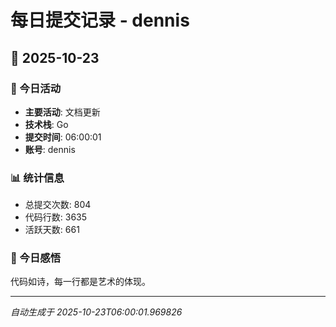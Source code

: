 # 每日提交记录 - dennis

## 📅 2025-10-23

### 🎯 今日活动
- **主要活动**: 文档更新
- **技术栈**: Go
- **提交时间**: 06:00:01
- **账号**: dennis

### 📊 统计信息
- 总提交次数: 804
- 代码行数: 3635
- 活跃天数: 661

### 💭 今日感悟
代码如诗，每一行都是艺术的体现。

---
*自动生成于 2025-10-23T06:00:01.969826*
